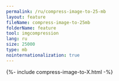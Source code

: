 ```yaml
---
permalink: /ru/compress-image-to-25-mb
layout: feature
fileName: compress-image-to-25mb
folderName: feature
tool: imgcompression
lang: ru
size: 25000
type: mb
nointernationalization: true
---
```

{%- include compress-image-to-X.html -%}       
